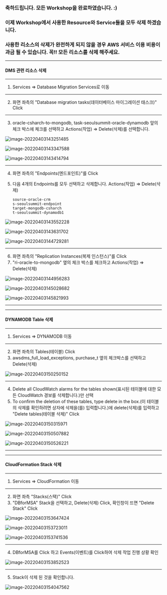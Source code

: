 ### 축하드립니다.  모든 Workshop을 완료하였습니다.  :)

### 이제 Workshop에서 사용한 Resource와 Service들을 모두 삭제 하겠습니다. 

### 사용한 리소스의 삭제가 완전하게 되지 않을 경우 AWS 서비스 이용 비용이 과금 될 수 있습니다. 꼭!! 모든 리소스를 삭제 해주세요.

---

#### DMS 관련 리소스 삭제

---

1. Services => Database Migration Services로 이동

---

2. 화면 좌측의 "Database migration tasks(데이터베이스 마이그레이션 태스크)" Click

---

3. oracle-csharch-to-mongodb, task-seoulsummit-oracle-dynamodb 앞의 체크 박스에 체크를 선택하고 Actions(작업) => Delete(삭제)를 선택합니다.

![image-20220403143251485](images/image-20220403143251485.png)

![image-20220403143347588](images/image-20220403143347588.png)

![image-20220403143414794](images/image-20220403143414794.png)

---

4. 화면 좌측의 "Endpoints(엔드포인트)"를 Click

5. 다음 4개의 Endpoints를 모두 선택하고 삭제합니다. Actions(작업) => Delete(삭제)

   ```
   source-oracle-crm
   s-seoulsummit-endpoint
   target-mongodb-csharch
   t-seoulsummit-dynamodb1
   ```

![image-20220403143552228](images/image-20220403143552228.png)

![image-20220403143631702](images/image-20220403143631702.png)

![image-20220403144729281](images/image-20220403144729281.png)

---

6. 화면 좌측의 "Replication Instances(복제 인스턴스)"를 Click
7. "ri-oracle-to-mongodb" 옆의 체크 박스를 체크하고 Actions(작업) => Delete(삭제)

![image-20220403144956283](images/image-20220403144956283.png)

![image-20220403145028682](images/image-20220403145028682.png)

![image-20220403145821993](images/image-20220403145821993.png)



---

---

#### DYNAMODB Table 삭제

---

1. Services => DYNAMODB 이동

---

2. 화면 좌측의 Tables(테이블) Click
3. awsdms_full_load_exceptions, purchase_t 옆의 체크박스를 선택하고 Delete(삭제)

![image-20220403150250152](images/image-20220403150250152.png)

---

4. Delete all CloudWatch alarms for the tables shown(표시된 테이블에 대한 모든 CloudWatch 경보를 삭제합니다.)만 선택
5. To confirm the deletion of these tables, type delete in the box.(이 테이블의 삭제를 확인하려면 상자에 삭제을(를) 입력합니다.)에 delete(삭제)를 입력하고 "Delete tables(테이블 삭제)" Click

![image-20220403150315971](images/image-20220403150315971.png)

![image-20220403150507882](images/image-20220403150507882.png)

![image-20220403150526221](images/image-20220403150526221.png)



---

---

#### CloudFormation Stack 삭제

---

1. Services => CloudFormation 이동

---

2. 화면 좌측 "Stacks(스택)" Click
3. "DBforMSA" Stack을 선택하고, Delete(삭제) Click, 확인창이 뜨면 "Delete Stack" Click

![image-20220403153647424](images/image-20220403153647424.png)

![image-20220403153723011](images/image-20220403153723011.png)

![image-20220403153741536](images/image-20220403153741536.png)

---

4. DBforMSA를 Click 하고 Events(이벤트)를 Click하여 삭제 작업 진행 상황 확인

![image-20220403153852523](images/image-20220403153852523.png)

---

5. Stack이 삭제 된 것을 확인합니다.

![image-20220403154047562](images/image-20220403154047562.png)





























